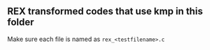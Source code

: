 ## REX transformed codes that use kmp in this folder
Make sure each file is named as `rex_<testfilename>.c`


